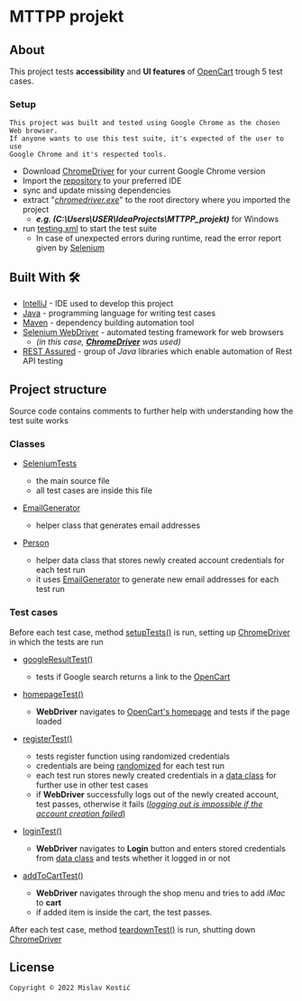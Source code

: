 # MTTPP projekt

## About
This project tests **accessibility** and **UI features** of  [OpenCart](https://demo.opencart.com/) trough 5 test cases.

### Setup

```
This project was built and tested using Google Chrome as the chosen Web browser. 
If anyone wants to use this test suite, it's expected of the user to use 
Google Chrome and it's respected tools.
```
- Download [ChromeDriver](https://chromedriver.chromium.org/) for your current Google Chrome version
- Import the [repository](https://github.com/mislavkostic/MTTPP_projekt.git) to your preferred IDE
- sync and update missing dependencies
- extract "<u>*chromedriver.exe*</u>" to the root directory where you imported the project
  - ***e.g. (C:\Users\USER\IdeaProjects\MTTPP_projekt)*** for Windows
- run [testing.xml](https://github.com/mislavkostic/MTTPP_projekt/blob/master/testing.xml) to start the test suite
  - In case of unexpected errors during runtime, read the error report given by [Selenium](https://www.selenium.dev/)


## Built With 🛠
- [IntelliJ](https://www.jetbrains.com/idea/) - IDE used to develop this project
- [Java](https://www.java.com/) - programming language for writing test cases
- [Maven](https://maven.apache.org/) - dependency building automation tool
- [Selenium WebDriver](https://www.selenium.dev/) - automated testing framework for web browsers 
  - *(in this case, **[ChromeDriver](https://chromedriver.chromium.org/)** was used)*
- [REST Assured](https://rest-assured.io/) - group of *Java* libraries which enable automation of Rest API testing

## Project structure

Source code contains comments to further help with understanding how the test suite works

### Classes

- [SeleniumTests](https://github.com/mislavkostic/MTTPP_projekt/blob/master/src/main/java/SeleniumTests.java)
  - the main source file
  - all test cases are inside this file

- [EmailGenerator](https://github.com/mislavkostic/MTTPP_projekt/blob/master/src/main/java/EmailGenerator.java)
    - helper class that generates email addresses

- [Person](https://github.com/mislavkostic/MTTPP_projekt/blob/master/src/main/java/Persona.java)
  - helper data class that stores newly created account credentials for each test run
  - it uses [EmailGenerator](https://github.com/mislavkostic/MTTPP_projekt/blob/master/src/main/java/EmailGenerator.java) to generate new email addresses for each test run
  

### Test cases
Before each test case, method [setupTests()](https://github.com/mislavkostic/MTTPP_projekt/blob/c20cba0dbb06a457a8ae9a2224b192f5c54ef26d/src/main/java/SeleniumTests.java#L16) is run, setting up [ChromeDriver](https://chromedriver.chromium.org/) in which the tests are run

- [googleResultTest()](https://github.com/mislavkostic/MTTPP_projekt/blob/c20cba0dbb06a457a8ae9a2224b192f5c54ef26d/src/main/java/SeleniumTests.java#L26)
  - tests if Google search returns a link to the [OpenCart](https://demo.opencart.com/)

- [homepageTest()](https://github.com/mislavkostic/MTTPP_projekt/blob/c20cba0dbb06a457a8ae9a2224b192f5c54ef26d/src/main/java/SeleniumTests.java#L38)
  - **WebDriver** navigates to [OpenCart's homepage](https://demo.opencart.com/) and tests if the page loaded

- [registerTest()](https://github.com/mislavkostic/MTTPP_projekt/blob/c20cba0dbb06a457a8ae9a2224b192f5c54ef26d/src/main/java/SeleniumTests.java#L49)
  - tests register function using randomized credentials
  - credentials are being [randomized](https://github.com/mislavkostic/MTTPP_projekt/blob/c20cba0dbb06a457a8ae9a2224b192f5c54ef26d/src/main/java/EmailGenerator.java#L16) for each test run
  - each test run stores newly created credentials in a [data class](https://github.com/mislavkostic/MTTPP_projekt/blob/master/src/main/java/Persona.java) for further use in other test cases
  - if **WebDriver** successfully logs out of the newly created account, test passes, otherwise it fails <u>(*logging out is impossible if the  account creation failed*)</u>

- [loginTest()](https://github.com/mislavkostic/MTTPP_projekt/blob/c20cba0dbb06a457a8ae9a2224b192f5c54ef26d/src/main/java/SeleniumTests.java#L73)
  - **WebDriver** navigates to **Login** button and enters stored credentials from [data class](https://github.com/mislavkostic/MTTPP_projekt/blob/master/src/main/java/Persona.java) and tests whether it logged in or not

- [addToCartTest()](https://github.com/mislavkostic/MTTPP_projekt/blob/c20cba0dbb06a457a8ae9a2224b192f5c54ef26d/src/main/java/SeleniumTests.java#L91)
  - **WebDriver** navigates through the shop menu and tries to add *iMac* to **cart**
  - if added item is inside the cart, the test passes.

After each test case, method [teardownTest()](https://github.com/mislavkostic/MTTPP_projekt/blob/c20cba0dbb06a457a8ae9a2224b192f5c54ef26d/src/main/java/SeleniumTests.java#L114) is run, shutting down [ChromeDriver](https://chromedriver.chromium.org/)

## License
```
Copyright © 2022 Mislav Kostić
```
